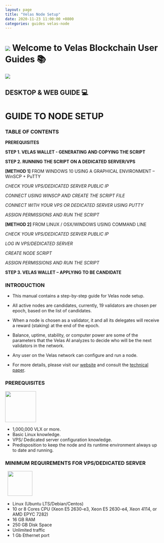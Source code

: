 ```yaml
---
layout: page
title: "Velas Node Setup"
date: 2020-11-23 11:00:00 +0800
categories: guides velas-node
---
```


# ![](https://github.com/dexempower/https-dexempower.github.io-velas/blob/main/assets/logos/Logo1xxxhdpi.png?raw=true)  Welcome to Velas Blockchain User Guides :books:

![](https://github.com/dexempower/https-dexempower.github.io-velas/blob/main/assets/logos/Logo%20Lettersxxxhdpi.png?raw=true)
## DESKTOP & WEB GUIDE :computer:

# GUIDE TO NODE SETUP

### **TABLE OF CONTENTS**


**PREREQUISITES** 

**STEP 1. VELAS WALLET - GENERATING AND COPYING THE SCRIPT**

**STEP 2. RUNNING THE SCRIPT ON A DEDICATED SERVER/VPS**

**[METHOD 1]**   FROM WINDOWS 10 USING A GRAPHICAL ENVIRONMENT – WinSCP + PuTTY 

_CHECK YOUR VPS/DEDICATED SERVER PUBLIC IP_

_CONNECT USING WINSCP AND CREATE THE SCRIPT FILE_

_CONNECT WITH YOUR VPS OR DEDICATED SERVER USING PUTTY_

_ASSIGN PERMISSIONS AND RUN THE SCRIPT_

**[METHOD 2]** FROM LINUX / OSX/WINDOWS USING COMMAND LINE

_CHECK YOUR VPS/DEDICATED SERVER PUBLIC IP_

_LOG IN VPS/DEDICATED SERVER_

_CREATE NODE SCRIPT_

_ASSIGN PERMISSIONS AND RUN THE SCRIPT_ 

**STEP 3. VELAS WALLET – APPLYING TO BE CANDIDATE**
  
### INTRODUCTION
- This manual contains a step-by-step guide for Velas node setup.
- All active nodes are candidates, currently, 19 validators are chosen per epoch, based on the list of candidates.
- When a node is chosen as a validator, it and all its delegates will receive a reward (staking) at the end of the epoch.
- Balance, uptime, stability, or computer power are some of the parameters that the Velas AI analyzes to decide who will be the next validators in the network.
 
 - Any user on the Velas network can configure and run a node.
 - For more details, please visit our [website](http://www.velas.com/) and consult the [technical paper](https://velas.com/VELAS-Technical_Paper.pdf).

### PREREQUISITES

<img src="https://github.com/dexempower/dexempower.github.io-velas/blob/main/assets/node/TaskManager.png?raw=true" width="100">

- 1,000,000 VLX or more.
- Basic Linux knowledge.
- VPS/ Dedicated server configuration knowledge.
- Predisposition to keep the node and its runtime environment always up to date and running.

### MINIMUM  REQUIREMENTS FOR VPS/DEDICATED SERVER

&nbsp; <img src="https://github.com/dexempower/dexempower.github.io-velas/blob/main/assets/node/Hardware.png?raw=true" width="80">

- Linux (Ubuntu LTS/Debian/Centos)
- 10 or 8 Cores CPU (Xeon E5 2630-e3, Xeon E5 2630-e4, Xeon 4114, or AMD EPYC 7282)
- 16 GB RAM
- 250 GB Disk Space
- Unlimited traffic
- 1 Gb Ethernet port
